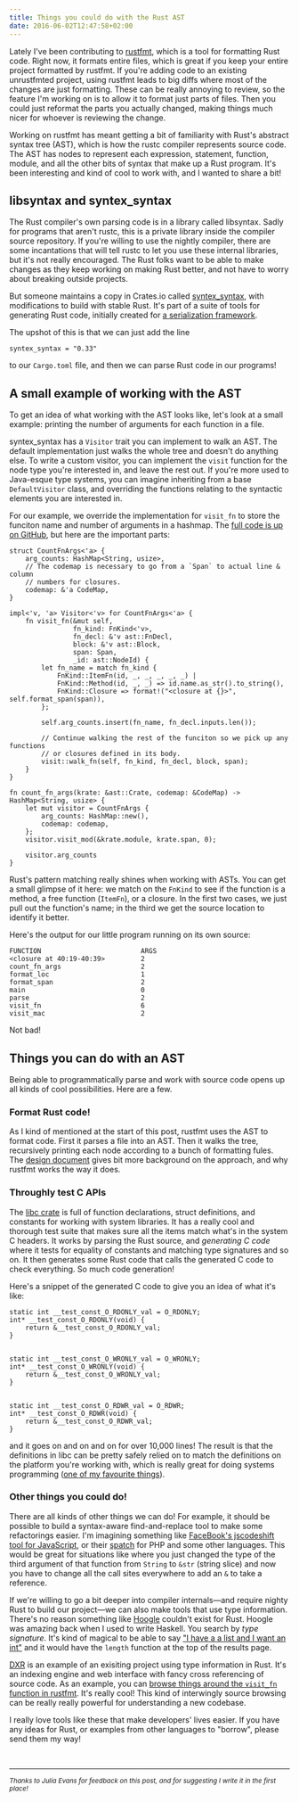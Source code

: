 ```yaml
---
title: Things you could do with the Rust AST
date: 2016-06-02T12:47:58+02:00
---
```


Lately I've been contributing to [rustfmt], which is a tool for formatting Rust code. Right now, it formats entire files, which is great if you keep your entire project formatted by rustfmt. If you're adding code to an existing unrustfmted project, using rustfmt leads to big diffs where most of the changes are just formatting. These can be really annoying to review, so the feature I'm working on is to allow it to format just parts of files. Then you could just reformat the parts you actually changed, making things much nicer for whoever is reviewing the change.

[rustfmt]: https://github.com/rust-lang-nursery/rustfmt

Working on rustfmt has meant getting a bit of familiarity with Rust's abstract syntax tree (AST), which is how the rustc compiler represents source code. The AST has nodes to represent each expression, statement, function, module, and all the other bits of syntax that make up a Rust program.
It's been interesting and kind of cool to work with, and I wanted to share a bit!


## libsyntax and syntex_syntax

The Rust compiler's own parsing code is in a library called libsyntax. Sadly for programs that aren't rustc, this is a private library inside the compiler source repository. If you're willing to use the nightly compiler, there are some incantations that will tell rustc to let you use these internal libraries, but it's not really encouraged. The Rust folks want to be able to make changes as they keep working on making Rust better, and not have to worry about breaking outside projects.

But someone maintains a copy in Crates.io called [syntex_syntax], with modifications to build with stable Rust. It's part of a suite of tools for generating Rust code, initially created for [a serialization framework][serde].

[syntex_syntax]: https://crates.io/crates/syntex_syntax
[serde]: https://github.com/serde-rs/serde

The upshot of this is that we can just add the line

~~~
syntex_syntax = "0.33"
~~~

to our `Cargo.toml` file, and then we can parse Rust code in our programs!


## A small example of working with the AST

To get an idea of what working with the AST looks like, let's look at a small example: printing the number of arguments for each function in a file.

syntex_syntax has a `Visitor` trait you can implement to walk an AST. The default implementation just walks the whole tree and doesn't do anything else. To write a custom visitor, you can implement the `visit` function for the node type you're interested in, and leave the rest out. If you're more used to Java-esque type systems, you can imagine inheriting from a base `DefaultVisitor` class, and overriding the functions relating to the syntactic elements you are interested in.

For our example, we override the implementation for `visit_fn` to store the funciton name and number of arguments in a hashmap. The [full code is up on GitHub][full-code], but here are the important parts:

[full-code]: https://github.com/kamalmarhubi/syntex-syntax-example

~~~
struct CountFnArgs<'a> {
    arg_counts: HashMap<String, usize>,
    // The codemap is necessary to go from a `Span` to actual line & column
    // numbers for closures.
    codemap: &'a CodeMap,
}

impl<'v, 'a> Visitor<'v> for CountFnArgs<'a> {
    fn visit_fn(&mut self,
                fn_kind: FnKind<'v>,
                fn_decl: &'v ast::FnDecl,
                block: &'v ast::Block,
                span: Span,
                _id: ast::NodeId) {
        let fn_name = match fn_kind {
            FnKind::ItemFn(id, _, _, _, _, _) |
            FnKind::Method(id, _, _) => id.name.as_str().to_string(),
            FnKind::Closure => format!("<closure at {}>", self.format_span(span)),
        };

        self.arg_counts.insert(fn_name, fn_decl.inputs.len());

        // Continue walking the rest of the funciton so we pick up any functions
        // or closures defined in its body.
        visit::walk_fn(self, fn_kind, fn_decl, block, span);
    }
}

fn count_fn_args(krate: &ast::Crate, codemap: &CodeMap) -> HashMap<String, usize> {
    let mut visitor = CountFnArgs {
        arg_counts: HashMap::new(),
        codemap: codemap,
    };
    visitor.visit_mod(&krate.module, krate.span, 0);

    visitor.arg_counts
}
~~~

Rust's pattern matching really shines when working with ASTs. You can get a small glimpse of it here: we match on the `FnKind` to see if the function is a method, a free function (`ItemFn`), or a closure. In the first two cases, we just pull out the function's name; in the third we get the source location to identify it better.

Here's the output for our little program running on its own source:

~~~
FUNCTION                         ARGS
<closure at 40:19-40:39>         2
count_fn_args                    2
format_loc                       1
format_span                      2
main                             0
parse                            2
visit_fn                         6
visit_mac                        2
~~~

Not bad!


## Things you can do with an AST

Being able to programmatically parse and work with source code opens up all kinds of cool possibilities. Here are a few.

### Format Rust code!

As I kind of mentioned at the start of this post, rustfmt uses the AST to format code. First it parses a file into an AST. Then it walks the tree, recursively printing each node according to a bunch of formatting fules. The [design document][rustfmt-design] gives bit more background on the approach, and why rustfmt works the way it does.

[rustfmt-design]: https://github.com/rust-lang-nursery/rustfmt/blob/master/Design.md#operate-on-the-ast


### Throughly test C APIs

The [libc crate][libc] is full of function declarations, struct definitions, and constants for working with system libraries. It has a really cool and thorough test suite that makes sure all the items match what's in the system C headers. It works by parsing the Rust source, and *generating C code* where it tests for equality of constants and matching type signatures and so on. It then generates some Rust code that calls the generated C code to check everything. So much code generation!

Here's a snippet of the generated C code to give you an idea of what it's like:

~~~
static int __test_const_O_RDONLY_val = O_RDONLY;
int* __test_const_O_RDONLY(void) {
    return &__test_const_O_RDONLY_val;
}


static int __test_const_O_WRONLY_val = O_WRONLY;
int* __test_const_O_WRONLY(void) {
    return &__test_const_O_WRONLY_val;
}


static int __test_const_O_RDWR_val = O_RDWR;
int* __test_const_O_RDWR(void) {
    return &__test_const_O_RDWR_val;
}
~~~

and it goes on and on and on for over 10,000 lines! The result is that the definitions in libc can be pretty safely relied on to match the definitions on the platform you're working with, which is really great for doing systems programming ([one of my favourite things][nix-post]).


### Other things you could do!

There are all kinds of other things we can do! For example, it should be possible to build a syntax-aware find-and-replace tool to make some refactorings easier. I'm imagining something like [FaceBook's jscodeshift tool for JavaScript][jscodeshift], or their [spatch] for PHP and some other languages. This would be great for situations like where you just changed the type of the third argument of that function from `String` to `&str` (string slice) and now you have to change all the call sites everywhere to add an `&` to take a reference.

[asref]: http://doc.rust-lang.org/std/convert/trait.AsRef.html
[convert]: http://doc.rust-lang.org/std/convert/index.html

[jscodeshift]: https://github.com/facebook/jscodeshift
[spatch]: https://github.com/facebook/pfff/wiki/Spatch

If we're willing to go a bit deeper into compiler internals—and require nighty Rust to build our project—we can also make tools that use type information. There's no reason something like [Hoogle] couldn't exist for Rust. Hoogle was amazing back when I used to write Haskell. You search by *type signature*. It's kind of magical to be able to say ["I have a a list and I want an int"][hoogle-search] and it would have the `length` function at the top of the results page.

[hoogle]: https://www.haskell.org/hoogle/
[hoogle-search]: https://www.haskell.org/hoogle/?hoogle=%5Ba%5D+-%3E+Int

[DXR] is an example of an exisiting project using type information in Rust. It's an indexing engine and web interface with fancy cross referencing of source code. As an example, you can [browse things around the `visit_fn` function in rustfmt][rustfmt-dxr]. It's really cool! This kind of interwingly source browsing can be really really powerful for understanding a new codebase.

I really love tools like these that make developers' lives easier. If you have any ideas for Rust, or examples from other languages to "borrow", please send them my way!



[libc]: https://github.com/rust-lang/libc
[nix-post]: http://kamalmarhubi.com/blog/2016/04/13/rust-nix-easier-unix-systems-programming-3/
[dxr]: https://github.com/mozilla/dxr
[rustfmt-dxr]: https://dxr.mozilla.org/rustfmt/source/src/visitor.rs#133

<br />

---

<small>*Thanks to Julia Evans for feedback on this post, and for suggesting I write it in the first place!*</small>
